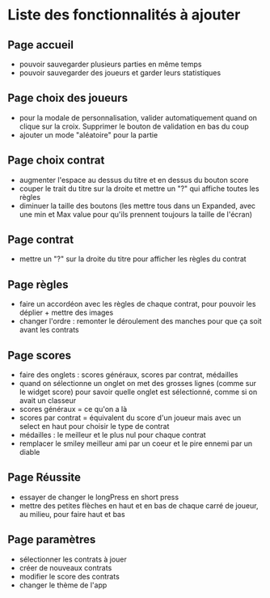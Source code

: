 # Liste des fonctionnalités à ajouter

## Page accueil

- pouvoir sauvegarder plusieurs parties en même temps
- pouvoir sauvegarder des joueurs et garder leurs statistiques

## Page choix des joueurs

- pour la modale de personnalisation, valider automatiquement quand on clique sur la croix. Supprimer le bouton de
  validation en bas du coup
- ajouter un mode "aléatoire" pour la partie

## Page choix contrat

- augmenter l'espace au dessus du titre et en dessus du bouton score
- couper le trait du titre sur la droite et mettre un "?" qui affiche toutes les règles
- diminuer la taille des boutons (les mettre tous dans un Expanded, avec une min et Max value pour qu'ils prennent
  toujours la taille de l'écran)

## Page contrat

- mettre un "?" sur la droite du titre pour afficher les règles du contrat

## Page règles

- faire un accordéon avec les règles de chaque contrat, pour pouvoir les déplier + mettre des images
- changer l'ordre : remonter le déroulement des manches pour que ça soit avant les contrats

## Page scores

- faire des onglets : scores généraux, scores par contrat, médailles
- quand on sélectionne un onglet on met des grosses lignes (comme sur le widget score) pour savoir quelle onglet est
  sélectionné, comme si on avait un classeur
- scores généraux = ce qu'on a là
- scores par contrat = équivalent du score d'un joueur mais avec un select en haut pour choisir le type de contrat
- médailles : le meilleur et le plus nul pour chaque contrat
- remplacer le smiley meilleur ami par un coeur et le pire ennemi par un diable

## Page Réussite

- essayer de changer le longPress en short press
- mettre des petites flèches en haut et en bas de chaque carré de joueur, au milieu, pour faire haut et bas

## Page paramètres

- sélectionner les contrats à jouer
- créer de nouveaux contrats
- modifier le score des contrats
- changer le thème de l'app
